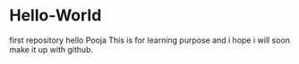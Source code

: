 # Hello-World
first repository
hello Pooja
This is for learning purpose and i hope i will soon make it up with github.
